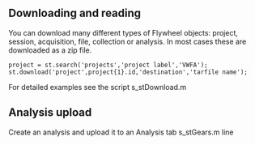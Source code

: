 ## Downloading and reading

You can download many different types of Flywheel objects: project, session, acquisition, file, collection or analysis.  In most cases these are downloaded as a zip file.

    project = st.search('projects','project label','VWFA');
    st.download('project',project{1}.id,'destination','tarfile name');

For detailed examples see the script s_stDownload.m

## Analysis upload

Create an analysis and upload it to an Analysis tab
s_stGears.m line